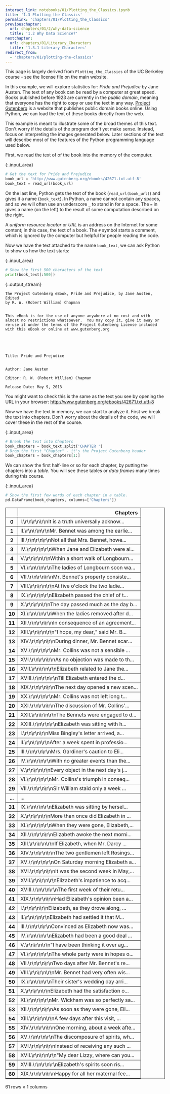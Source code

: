 ```yaml
---
interact_link: notebooks/01/Plotting_the_Classics.ipynb
title: '1.3 Plotting the Classics'
permalink: 'chapters/01/Plotting_the_Classics'
previouschapter:
  url: chapters/01/2/why-data-science
  title: '1.2 Why Data Science?'
nextchapter:
  url: chapters/01/Literary_Characters
  title: '1.3.1 Literary Characters'
redirect_from:
  - 'chapters/01/plotting-the-classics'
---
```


This page is largely derived from `Plotting_the_Classics` of the UC Berkeley
course \- see the license file on the main website.

In this example, we will explore statistics for: *Pride and Prejudice*
by Jane Austen.  The text of any book can be read by a computer at great
speed.  Books published before 1923 are currently in the *public domain*,
meaning that everyone has the right to copy or use the text in any way.
[Project Gutenberg](http://www.gutenberg.org/) is a website that publishes
public domain books online. Using Python, we can load the text of these books
directly from the web.

This example is meant to illustrate some of the broad themes of this text.
Don't worry if the details of the program don't yet make sense. Instead, focus
on interpreting the images generated below. Later sections of the text will
describe most of the features of the Python programming language used below.

First, we read the text of of the book into the memory of the computer.



{:.input_area}
```python
# Get the text for Pride and Prejudice
book_url = 'http://www.gutenberg.org/ebooks/42671.txt.utf-8'
book_text = read_url(book_url)
```


On the last line, Python gets the text of the book (`read_url(book_url)`) and
gives it a name (`book_text`). In Python, a name cannot contain any spaces,
and so we will often use an underscore `_` to stand in for a space. The `=` in
gives a name (on the left) to the result of some computation
described on the right.

A *uniform resource locator* or *URL* is an address on the Internet for some
content; in this case, the text of a book. The `#` symbol starts a comment,
which is ignored by the computer but helpful for people reading the code.

Now we have the text attached to the name `book_text`, we can ask Python to
show us how the text starts:



{:.input_area}
```python
# Show the first 500 characters of the text
print(book_text[:500])
```


{:.output_stream}
```
﻿The Project Gutenberg eBook, Pride and Prejudice, by Jane Austen, Edited
by R. W. (Robert William) Chapman


This eBook is for the use of anyone anywhere at no cost and with
almost no restrictions whatsoever.  You may copy it, give it away or
re-use it under the terms of the Project Gutenberg License included
with this eBook or online at www.gutenberg.org





Title: Pride and Prejudice


Author: Jane Austen

Editor: R. W. (Robert William) Chapman

Release Date: May 9, 2013 

```

You might want to check this is the same as the text you see by opening the
URL in your browser: <http://www.gutenberg.org/ebooks/42671.txt.utf-8>

Now we have the text in memory, we can start to analyze it.  First we break
the text into chapters.  Don't worry about the details of the code, we will
cover these in the rest of the course.



{:.input_area}
```python
# Break the text into Chapters
book_chapters = book_text.split('CHAPTER ')
# Drop the first "Chapter" - it's the Project Gutenberg header
book_chapters = book_chapters[1:]
```


We can show the first half-line or so for each chapter, by putting the
chapters into a *table*.  You will see these tables or *data frames* many
times during this course.



{:.input_area}
```python
# Show the first few words of each chapter in a table.
pd.DataFrame(book_chapters, columns=['Chapters'])
```





<div markdown="0">
<div>
<style scoped>
    .dataframe tbody tr th:only-of-type {
        vertical-align: middle;
    }

    .dataframe tbody tr th {
        vertical-align: top;
    }

    .dataframe thead th {
        text-align: right;
    }
</style>
<table border="1" class="dataframe">
  <thead>
    <tr style="text-align: right;">
      <th></th>
      <th>Chapters</th>
    </tr>
  </thead>
  <tbody>
    <tr>
      <th>0</th>
      <td>I.\r\n\r\n\r\nIt is a truth universally acknow...</td>
    </tr>
    <tr>
      <th>1</th>
      <td>II.\r\n\r\n\r\nMr. Bennet was among the earlie...</td>
    </tr>
    <tr>
      <th>2</th>
      <td>III.\r\n\r\n\r\nNot all that Mrs. Bennet, howe...</td>
    </tr>
    <tr>
      <th>3</th>
      <td>IV.\r\n\r\n\r\nWhen Jane and Elizabeth were al...</td>
    </tr>
    <tr>
      <th>4</th>
      <td>V.\r\n\r\n\r\nWithin a short walk of Longbourn...</td>
    </tr>
    <tr>
      <th>5</th>
      <td>VI.\r\n\r\n\r\nThe ladies of Longbourn soon wa...</td>
    </tr>
    <tr>
      <th>6</th>
      <td>VII.\r\n\r\n\r\nMr. Bennet's property consiste...</td>
    </tr>
    <tr>
      <th>7</th>
      <td>VIII.\r\n\r\n\r\nAt five o'clock the two ladie...</td>
    </tr>
    <tr>
      <th>8</th>
      <td>IX.\r\n\r\n\r\nElizabeth passed the chief of t...</td>
    </tr>
    <tr>
      <th>9</th>
      <td>X.\r\n\r\n\r\nThe day passed much as the day b...</td>
    </tr>
    <tr>
      <th>10</th>
      <td>XI.\r\n\r\n\r\nWhen the ladies removed after d...</td>
    </tr>
    <tr>
      <th>11</th>
      <td>XII.\r\n\r\n\r\nIn consequence of an agreement...</td>
    </tr>
    <tr>
      <th>12</th>
      <td>XIII.\r\n\r\n\r\n"I hope, my dear," said Mr. B...</td>
    </tr>
    <tr>
      <th>13</th>
      <td>XIV.\r\n\r\n\r\nDuring dinner, Mr. Bennet scar...</td>
    </tr>
    <tr>
      <th>14</th>
      <td>XV.\r\n\r\n\r\nMr. Collins was not a sensible ...</td>
    </tr>
    <tr>
      <th>15</th>
      <td>XVI.\r\n\r\n\r\nAs no objection was made to th...</td>
    </tr>
    <tr>
      <th>16</th>
      <td>XVII.\r\n\r\n\r\nElizabeth related to Jane the...</td>
    </tr>
    <tr>
      <th>17</th>
      <td>XVIII.\r\n\r\n\r\nTill Elizabeth entered the d...</td>
    </tr>
    <tr>
      <th>18</th>
      <td>XIX.\r\n\r\n\r\nThe next day opened a new scen...</td>
    </tr>
    <tr>
      <th>19</th>
      <td>XX.\r\n\r\n\r\nMr. Collins was not left long t...</td>
    </tr>
    <tr>
      <th>20</th>
      <td>XXI.\r\n\r\n\r\nThe discussion of Mr. Collins'...</td>
    </tr>
    <tr>
      <th>21</th>
      <td>XXII.\r\n\r\n\r\nThe Bennets were engaged to d...</td>
    </tr>
    <tr>
      <th>22</th>
      <td>XXIII.\r\n\r\n\r\nElizabeth was sitting with h...</td>
    </tr>
    <tr>
      <th>23</th>
      <td>I.\r\n\r\n\r\nMiss Bingley's letter arrived, a...</td>
    </tr>
    <tr>
      <th>24</th>
      <td>II.\r\n\r\n\r\nAfter a week spent in professio...</td>
    </tr>
    <tr>
      <th>25</th>
      <td>III.\r\n\r\n\r\nMrs. Gardiner's caution to Eli...</td>
    </tr>
    <tr>
      <th>26</th>
      <td>IV.\r\n\r\n\r\nWith no greater events than the...</td>
    </tr>
    <tr>
      <th>27</th>
      <td>V.\r\n\r\n\r\nEvery object in the next day's j...</td>
    </tr>
    <tr>
      <th>28</th>
      <td>VI.\r\n\r\n\r\nMr. Collins's triumph in conseq...</td>
    </tr>
    <tr>
      <th>29</th>
      <td>VII.\r\n\r\n\r\nSir William staid only a week ...</td>
    </tr>
    <tr>
      <th>...</th>
      <td>...</td>
    </tr>
    <tr>
      <th>31</th>
      <td>IX.\r\n\r\n\r\nElizabeth was sitting by hersel...</td>
    </tr>
    <tr>
      <th>32</th>
      <td>X.\r\n\r\n\r\nMore than once did Elizabeth in ...</td>
    </tr>
    <tr>
      <th>33</th>
      <td>XI.\r\n\r\n\r\nWhen they were gone, Elizabeth,...</td>
    </tr>
    <tr>
      <th>34</th>
      <td>XII.\r\n\r\n\r\nElizabeth awoke the next morni...</td>
    </tr>
    <tr>
      <th>35</th>
      <td>XIII.\r\n\r\n\r\nIf Elizabeth, when Mr. Darcy ...</td>
    </tr>
    <tr>
      <th>36</th>
      <td>XIV.\r\n\r\n\r\nThe two gentlemen left Rosings...</td>
    </tr>
    <tr>
      <th>37</th>
      <td>XV.\r\n\r\n\r\nOn Saturday morning Elizabeth a...</td>
    </tr>
    <tr>
      <th>38</th>
      <td>XVI.\r\n\r\n\r\nIt was the second week in May,...</td>
    </tr>
    <tr>
      <th>39</th>
      <td>XVII.\r\n\r\n\r\nElizabeth's impatience to acq...</td>
    </tr>
    <tr>
      <th>40</th>
      <td>XVIII.\r\n\r\n\r\nThe first week of their retu...</td>
    </tr>
    <tr>
      <th>41</th>
      <td>XIX.\r\n\r\n\r\nHad Elizabeth's opinion been a...</td>
    </tr>
    <tr>
      <th>42</th>
      <td>I.\r\n\r\n\r\nElizabeth, as they drove along, ...</td>
    </tr>
    <tr>
      <th>43</th>
      <td>II.\r\n\r\n\r\nElizabeth had settled it that M...</td>
    </tr>
    <tr>
      <th>44</th>
      <td>III.\r\n\r\n\r\nConvinced as Elizabeth now was...</td>
    </tr>
    <tr>
      <th>45</th>
      <td>IV.\r\n\r\n\r\nElizabeth had been a good deal ...</td>
    </tr>
    <tr>
      <th>46</th>
      <td>V.\r\n\r\n\r\n"I have been thinking it over ag...</td>
    </tr>
    <tr>
      <th>47</th>
      <td>VI.\r\n\r\n\r\nThe whole party were in hopes o...</td>
    </tr>
    <tr>
      <th>48</th>
      <td>VII.\r\n\r\n\r\nTwo days after Mr. Bennet's re...</td>
    </tr>
    <tr>
      <th>49</th>
      <td>VIII.\r\n\r\n\r\nMr. Bennet had very often wis...</td>
    </tr>
    <tr>
      <th>50</th>
      <td>IX.\r\n\r\n\r\nTheir sister's wedding day arri...</td>
    </tr>
    <tr>
      <th>51</th>
      <td>X.\r\n\r\n\r\nElizabeth had the satisfaction o...</td>
    </tr>
    <tr>
      <th>52</th>
      <td>XI.\r\n\r\n\r\nMr. Wickham was so perfectly sa...</td>
    </tr>
    <tr>
      <th>53</th>
      <td>XII.\r\n\r\n\r\nAs soon as they were gone, Eli...</td>
    </tr>
    <tr>
      <th>54</th>
      <td>XIII.\r\n\r\n\r\nA few days after this visit, ...</td>
    </tr>
    <tr>
      <th>55</th>
      <td>XIV.\r\n\r\n\r\nOne morning, about a week afte...</td>
    </tr>
    <tr>
      <th>56</th>
      <td>XV.\r\n\r\n\r\nThe discomposure of spirits, wh...</td>
    </tr>
    <tr>
      <th>57</th>
      <td>XVI.\r\n\r\n\r\nInstead of receiving any such ...</td>
    </tr>
    <tr>
      <th>58</th>
      <td>XVII.\r\n\r\n\r\n"My dear Lizzy, where can you...</td>
    </tr>
    <tr>
      <th>59</th>
      <td>XVIII.\r\n\r\n\r\nElizabeth's spirits soon ris...</td>
    </tr>
    <tr>
      <th>60</th>
      <td>XIX.\r\n\r\n\r\nHappy for all her maternal fee...</td>
    </tr>
  </tbody>
</table>
<p>61 rows × 1 columns</p>
</div>
</div>


